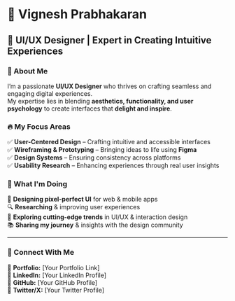 # 🚀 Vignesh Prabhakaran  

## 🎨 UI/UX Designer | Expert in Creating Intuitive Experiences  

### 👋 About Me  
I’m a passionate **UI/UX Designer** who thrives on crafting seamless and engaging digital experiences.  
My expertise lies in blending **aesthetics, functionality, and user psychology** to create interfaces that **delight and inspire**.  

### 🔥 My Focus Areas  
✅ **User-Centered Design** – Crafting intuitive and accessible interfaces  
✅ **Wireframing & Prototyping** – Bringing ideas to life using **Figma**  
✅ **Design Systems** – Ensuring consistency across platforms  
✅ **Usability Research** – Enhancing experiences through real user insights  

### 🚀 What I'm Doing  
🌟 **Designing pixel-perfect UI** for web & mobile apps  
🔍 **Researching** & improving user experiences  
📌 **Exploring cutting-edge trends** in UI/UX & interaction design  
📚 **Sharing my journey** & insights with the design community  

---

### 🔗 Connect With Me  
📌 **Portfolio:** [Your Portfolio Link]  
📌 **LinkedIn:** [Your LinkedIn Profile]  
📌 **GitHub:** [Your GitHub Profile]  
📌 **Twitter/X:** [Your Twitter Profile]  

